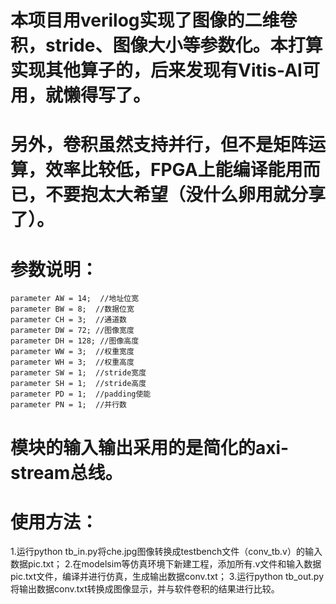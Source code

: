 # 本项目用verilog实现了图像的二维卷积，stride、图像大小等参数化。本打算实现其他算子的，后来发现有Vitis-AI可用，就懒得写了。
# 另外，卷积虽然支持并行，但不是矩阵运算，效率比较低，FPGA上能编译能用而已，不要抱太大希望（没什么卵用就分享了）。
# 参数说明：
    parameter AW = 14;  //地址位宽
    parameter BW = 8;  //数据位宽
    parameter CH = 3;  //通道数
    parameter DW = 72; //图像宽度
    parameter DH = 128; //图像高度
    parameter WW = 3;  //权重宽度
    parameter WH = 3;  //权重高度
    parameter SW = 1;  //stride宽度
    parameter SH = 1;  //stride高度
    parameter PD = 1;  //padding使能
    parameter PN = 1;  //并行数
# 模块的输入输出采用的是简化的axi-stream总线。

# 使用方法：
1.运行python tb_in.py将che.jpg图像转换成testbench文件（conv_tb.v）的输入数据pic.txt；
2.在modelsim等仿真环境下新建工程，添加所有.v文件和输入数据pic.txt文件，编译并进行仿真，生成输出数据conv.txt；
3.运行python tb_out.py将输出数据conv.txt转换成图像显示，并与软件卷积的结果进行比较。
